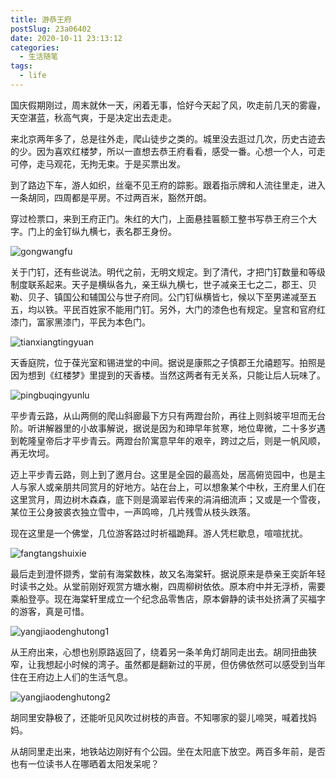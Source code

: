 ```yaml
---
title: 游恭王府
postSlug: 23a06402
date: 2020-10-11 23:13:12
categories:
  - 生活随笔
tags:
  - life
---
```


国庆假期刚过，周末就休一天，闲着无事，恰好今天起了风，吹走前几天的雾霾，天空湛蓝，秋高气爽，于是决定出去走走。

来北京两年多了，总是往外走，爬山徒步之类的。城里没去逛过几次，历史古迹去的少。因为喜欢红楼梦，所以一直想去恭王府看看，感受一番。心想一个人，可走可停，走马观花，无拘无束。于是买票出发。

到了路边下车，游人如织，丝毫不见王府的踪影。跟着指示牌和人流往里走，进入一条胡同，四周都是平房。不过两百米，豁然开朗。

穿过检票口，来到王府正门。朱红的大门，上面悬挂匾额工整书写恭王府三个大字。门上的金钉纵九横七，表名郡王身份。

![gongwangfu](https://p9-juejin.byteimg.com/tos-cn-i-k3u1fbpfcp/7e43672558134f24b6a0c6c5e5614b73~tplv-k3u1fbpfcp-watermark.image)

关于门钉，还有些说法。明代之前，无明文规定。到了清代，才把门钉数量和等级制度联系起来。天子是横纵各九，亲王纵九横七，世子减亲王七之二，郡王、贝勒、贝子、镇国公和辅国公与世子府同。公门钉纵横皆七，候以下至男递减至五五，均以铁。平民百姓家不能用门钉。另外，大门的漆色也有规定。皇宫和官府红漆门，富家黑漆门，平民为本色门。

![tianxiangtingyuan](https://p9-juejin.byteimg.com/tos-cn-i-k3u1fbpfcp/6b716e34f5344b7ca51f930cc75fc494~tplv-k3u1fbpfcp-watermark.image)

天香庭院，位于葆光室和锡进堂的中间。据说是康熙之子慎郡王允禧题写。拍照是因为想到《红楼梦》里提到的天香楼。当然这两者有无关系，只能让后人玩味了。

![pingbuqingyunlu](https://p3-juejin.byteimg.com/tos-cn-i-k3u1fbpfcp/aed4cc5ff625416da3698852e2c0cb00~tplv-k3u1fbpfcp-watermark.image)

平步青云路，从山两侧的爬山斜廊最下方只有两蹬台阶，再往上则斜坡平坦而无台阶。听讲解器里的小故事解说，据说是因为和珅早年贫寒，地位卑微，二十多岁遇到乾隆皇帝后才平步青云。两蹬台阶寓意早年的艰辛，跨过之后，则是一帆风顺，再无坎坷。

迈上平步青云路，则上到了邀月台。这里是全园的最高处，居高俯览园中，也是主人与家人或亲朋共同赏月的好地方。站在台上，可以想象某个中秋，王府里人们在这里赏月，周边树木森森，底下则是滴翠岩传来的涓涓细流声；又或是一个雪夜，某位王公身披裘衣独立雪中，一声鸣啼，几片残雪从枝头跌落。

现在这里是一个佛堂，几位游客路过时祈福跪拜。游人凭栏歇息，喧喧扰扰。

![fangtangshuixie](https://p6-juejin.byteimg.com/tos-cn-i-k3u1fbpfcp/5e0f7165100b4feebaeb98c8e33bcfda~tplv-k3u1fbpfcp-watermark.image)

最后走到澄怀撷秀，堂前有海棠数株，故又名海棠轩。据说原来是恭亲王奕訢年轻时读书之处。从堂前刚好观赏方塘水榭，四周柳树依依。原本府中并无浮桥，需要乘船登亭。现在海棠轩里成立一个纪念品零售店，原本僻静的读书处挤满了买福字的游客，真是可惜。

![yangjiaodenghutong1](https://p1-juejin.byteimg.com/tos-cn-i-k3u1fbpfcp/ab016affd476486b84124d28bc55db43~tplv-k3u1fbpfcp-watermark.image)

从王府出来，心想也别原路返回了，绕着另一条羊角灯胡同走出去。胡同扭曲狭窄，让我想起小时候的湾子。虽然都是翻新过的平房，但仿佛依然可以感受到当年住在王府边上人们的生活气息。

![yangjiaodenghutong2](https://p9-juejin.byteimg.com/tos-cn-i-k3u1fbpfcp/afaca6e832624677bee589837ad5d5b2~tplv-k3u1fbpfcp-watermark.image)

胡同里安静极了，还能听见风吹过树枝的声音。不知哪家的婴儿啼哭，喊着找妈妈。

从胡同里走出来，地铁站边刚好有个公园。坐在太阳底下放空。两百多年前，是否也有一位读书人在哪晒着太阳发呆呢？
